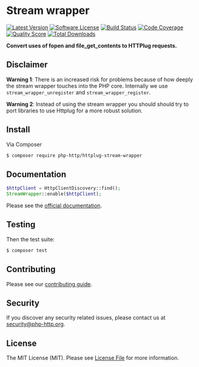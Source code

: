 # Stream wrapper

[![Latest Version](https://img.shields.io/github/release/php-http/httplug-stream-wrapper.svg?style=flat-square)](https://github.com/php-http/httplug-stream-wrapper/releases)
[![Software License](https://img.shields.io/badge/license-MIT-brightgreen.svg?style=flat-square)](LICENSE)
[![Build Status](https://img.shields.io/travis/php-http/httplug-stream-wrapper.svg?style=flat-square)](https://travis-ci.org/php-http/httplug-stream-wrapper)
[![Code Coverage](https://img.shields.io/scrutinizer/coverage/g/php-http/httplug-stream-wrapper.svg?style=flat-square)](https://scrutinizer-ci.com/g/php-http/httplug-stream-wrapper)
[![Quality Score](https://img.shields.io/scrutinizer/g/php-http/httplug-stream-wrapper.svg?style=flat-square)](https://scrutinizer-ci.com/g/php-http/httplug-stream-wrapper)
[![Total Downloads](https://img.shields.io/packagist/dt/php-http/httplug-stream-wrapper.svg?style=flat-square)](https://packagist.org/packages/php-http/httplug-stream-wrapper)

**Convert uses of fopen and file_get_contents to HTTPlug requests.**

## Disclaimer

**Warning 1**: There is an increased risk for problems because of how deeply the stream wrapper touches into the PHP core. Internally we use `stream_wrapper_unregister` and `stream_wrapper_register`.

**Warning 2**: Instead of using the stream wrapper you should should try to port libraries to use Httplug for a more robust solution.

## Install

Via Composer

``` bash
$ composer require php-http/httplug-stream-wrapper
```


## Documentation

```php
$httpClient = HttpClientDiscovery::find();
StreamWrapper::enable($httpClient);
```

Please see the [official documentation](http://docs.php-http.org/en/latest).


## Testing

Then the test suite:

``` bash
$ composer test
```


## Contributing

Please see our [contributing guide](http://docs.php-http.org/en/latest/development/contributing.html).


## Security

If you discover any security related issues, please contact us at [security@php-http.org](mailto:security@php-http.org).


## License

The MIT License (MIT). Please see [License File](LICENSE) for more information.

